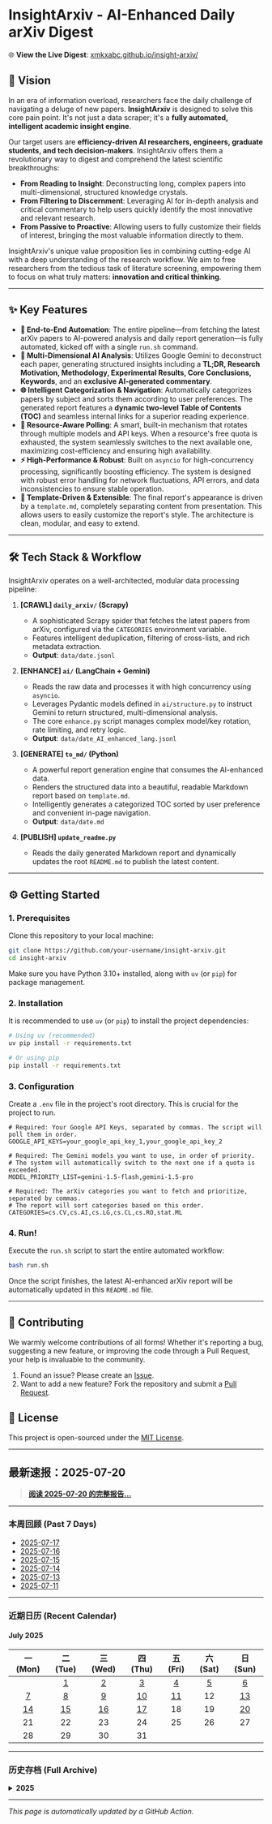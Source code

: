 # InsightArxiv - AI-Enhanced Daily arXiv Digest

🌐 **View the Live Digest**: [xmkxabc.github.io/insight-arxiv/](https://github.com/xmkxabc/InsightArxiv)

## 🚀 Vision

In an era of information overload, researchers face the daily challenge of navigating a deluge of new papers. **InsightArxiv** is designed to solve this core pain point. It's not just a data scraper; it's a **fully automated, intelligent academic insight engine**.

Our target users are **efficiency-driven AI researchers, engineers, graduate students, and tech decision-makers**. InsightArxiv offers them a revolutionary way to digest and comprehend the latest scientific breakthroughs:

*   **From Reading to Insight**: Deconstructing long, complex papers into multi-dimensional, structured knowledge crystals.
*   **From Filtering to Discernment**: Leveraging AI for in-depth analysis and critical commentary to help users quickly identify the most innovative and relevant research.
*   **From Passive to Proactive**: Allowing users to fully customize their fields of interest, bringing the most valuable information directly to them.

InsightArxiv's unique value proposition lies in combining cutting-edge AI with a deep understanding of the research workflow. We aim to free researchers from the tedious task of literature screening, empowering them to focus on what truly matters: **innovation and critical thinking**.

---

## ✨ Key Features

*   **🤖 End-to-End Automation**: The entire pipeline—from fetching the latest arXiv papers to AI-powered analysis and daily report generation—is fully automated, kicked off with a single `run.sh` command.
*   **🧠 Multi-Dimensional AI Analysis**: Utilizes Google Gemini to deconstruct each paper, generating structured insights including a **TL;DR, Research Motivation, Methodology, Experimental Results, Core Conclusions, Keywords**, and an **exclusive AI-generated commentary**.
*   **🌐 Intelligent Categorization & Navigation**: Automatically categorizes papers by subject and sorts them according to user preferences. The generated report features a **dynamic two-level Table of Contents (TOC)** and seamless internal links for a superior reading experience.
*   **🔄 Resource-Aware Polling**: A smart, built-in mechanism that rotates through multiple models and API keys. When a resource's free quota is exhausted, the system seamlessly switches to the next available one, maximizing cost-efficiency and ensuring high availability.
*   **⚡️ High-Performance & Robust**: Built on `asyncio` for high-concurrency processing, significantly boosting efficiency. The system is designed with robust error handling for network fluctuations, API errors, and data inconsistencies to ensure stable operation.
*   **🎨 Template-Driven & Extensible**: The final report's appearance is driven by a `template.md`, completely separating content from presentation. This allows users to easily customize the report's style. The architecture is clean, modular, and easy to extend.

---

## 🛠️ Tech Stack & Workflow

InsightArxiv operates on a well-architected, modular data processing pipeline:

1.  **[CRAWL] `daily_arxiv/` (Scrapy)**
    *   A sophisticated Scrapy spider that fetches the latest papers from arXiv, configured via the `CATEGORIES` environment variable.
    *   Features intelligent deduplication, filtering of cross-lists, and rich metadata extraction.
    *   **Output**: `data/date.jsonl`

2.  **[ENHANCE] `ai/` (LangChain + Gemini)**
    *   Reads the raw data and processes it with high concurrency using `asyncio`.
    *   Leverages Pydantic models defined in `ai/structure.py` to instruct Gemini to return structured, multi-dimensional analysis.
    *   The core `enhance.py` script manages complex model/key rotation, rate limiting, and retry logic.
    *   **Output**: `data/date_AI_enhanced_lang.jsonl`

3.  **[GENERATE] `to_md/` (Python)**
    *   A powerful report generation engine that consumes the AI-enhanced data.
    *   Renders the structured data into a beautiful, readable Markdown report based on `template.md`.
    *   Intelligently generates a categorized TOC sorted by user preference and convenient in-page navigation.
    *   **Output**: `data/date.md`

4.  **[PUBLISH] `update_readme.py`**
    *   Reads the daily generated Markdown report and dynamically updates the root `README.md` to publish the latest content.

---

## ⚙️ Getting Started

### 1. Prerequisites

Clone this repository to your local machine:
```bash
git clone https://github.com/your-username/insight-arxiv.git
cd insight-arxiv
```
Make sure you have Python 3.10+ installed, along with `uv` (or `pip`) for package management.

### 2. Installation

It is recommended to use `uv` (or `pip`) to install the project dependencies:
```bash
# Using uv (recommended)
uv pip install -r requirements.txt

# Or using pip
pip install -r requirements.txt
```

### 3. Configuration

Create a `.env` file in the project's root directory. This is crucial for the project to run.

```env
# Required: Your Google API Keys, separated by commas. The script will poll them in order.
GOOGLE_API_KEYS=your_google_api_key_1,your_google_api_key_2

# Required: The Gemini models you want to use, in order of priority.
# The system will automatically switch to the next one if a quota is exceeded.
MODEL_PRIORITY_LIST=gemini-1.5-flash,gemini-1.5-pro

# Required: The arXiv categories you want to fetch and prioritize, separated by commas.
# The report will sort categories based on this order.
CATEGORIES=cs.CV,cs.AI,cs.LG,cs.CL,cs.RO,stat.ML
```

### 4. Run!

Execute the `run.sh` script to start the entire automated workflow:

```bash
bash run.sh
```

Once the script finishes, the latest AI-enhanced arXiv report will be automatically updated in this `README.md` file.

---

## 🤝 Contributing

We warmly welcome contributions of all forms! Whether it's reporting a bug, suggesting a new feature, or improving the code through a Pull Request, your help is invaluable to the community.

1.  Found an issue? Please create an [Issue](https://github.com/xmkxabc/InsightArxiv/issues).
2.  Want to add a new feature? Fork the repository and submit a [Pull Request](https://github.com/xmkxabc/daae/pulls).

## 📜 License

This project is open-sourced under the [MIT License](LICENSE).

---

## **最新速报：2025-07-20**

> [**阅读 2025-07-20 的完整报告...**](./data/2025-07-20.md)

---

### **本周回顾 (Past 7 Days)**

- [2025-07-17](./data/2025-07-17.md)
- [2025-07-16](./data/2025-07-16.md)
- [2025-07-15](./data/2025-07-15.md)
- [2025-07-14](./data/2025-07-14.md)
- [2025-07-13](./data/2025-07-13.md)
- [2025-07-11](./data/2025-07-11.md)


---

### 近期日历 (Recent Calendar)

#### July 2025

| 一 (Mon) | 二 (Tue) | 三 (Wed) | 四 (Thu) | 五 (Fri) | 六 (Sat) | 日 (Sun) |
|:---:|:---:|:---:|:---:|:---:|:---:|:---:|
|   | [1](./data/2025-07-01.md) | [2](./data/2025-07-02.md) | [3](./data/2025-07-03.md) | [4](./data/2025-07-04.md) | [5](./data/2025-07-05.md) | [6](./data/2025-07-06.md) |
| [7](./data/2025-07-07.md) | [8](./data/2025-07-08.md) | [9](./data/2025-07-09.md) | [10](./data/2025-07-10.md) | [11](./data/2025-07-11.md) | 12 | [13](./data/2025-07-13.md) |
| [14](./data/2025-07-14.md) | [15](./data/2025-07-15.md) | [16](./data/2025-07-16.md) | [17](./data/2025-07-17.md) | 18 | 19 | [20](./data/2025-07-20.md) |
| 21 | 22 | 23 | 24 | 25 | 26 | 27 |
| 28 | 29 | 30 | 31 |   |   |   |


---

### **历史存档 (Full Archive)**

<details>
<summary><strong>2025</strong></summary>

<details>
<summary>June</summary>

- [2025-06-30](./data/2025-06-30.md)
- [2025-06-29](./data/2025-06-29.md)
- [2025-06-28](./data/2025-06-28.md)
- [2025-06-27](./data/2025-06-27.md)
- [2025-06-26](./data/2025-06-26.md)
- [2025-06-25](./data/2025-06-25.md)
- [2025-06-24](./data/2025-06-24.md)
- [2025-06-23](./data/2025-06-23.md)
- [2025-06-22](./data/2025-06-22.md)
- [2025-06-21](./data/2025-06-21.md)
- [2025-06-20](./data/2025-06-20.md)
- [2025-06-19](./data/2025-06-19.md)
- [2025-06-18](./data/2025-06-18.md)
- [2025-06-17](./data/2025-06-17.md)
- [2025-06-16](./data/2025-06-16.md)
- [2025-06-15](./data/2025-06-15.md)
- [2025-06-14](./data/2025-06-14.md)
- [2025-06-13](./data/2025-06-13.md)
- [2025-06-12](./data/2025-06-12.md)
- [2025-06-11](./data/2025-06-11.md)
- [2025-06-10](./data/2025-06-10.md)
- [2025-06-09](./data/2025-06-09.md)
- [2025-06-08](./data/2025-06-08.md)
- [2025-06-07](./data/2025-06-07.md)
- [2025-06-06](./data/2025-06-06.md)
- [2025-06-05](./data/2025-06-05.md)
- [2025-06-04](./data/2025-06-04.md)
- [2025-06-03](./data/2025-06-03.md)
- [2025-06-02](./data/2025-06-02.md)
- [2025-06-01](./data/2025-06-01.md)

</details>
<details>
<summary>May</summary>

- [2025-05-31](./data/2025-05-31.md)
- [2025-05-30](./data/2025-05-30.md)
- [2025-05-29](./data/2025-05-29.md)
- [2025-05-28](./data/2025-05-28.md)
- [2025-05-27](./data/2025-05-27.md)
- [2025-05-26](./data/2025-05-26.md)
- [2025-05-25](./data/2025-05-25.md)
- [2025-05-24](./data/2025-05-24.md)
- [2025-05-23](./data/2025-05-23.md)
- [2025-05-22](./data/2025-05-22.md)
- [2025-05-21](./data/2025-05-21.md)
- [2025-05-20](./data/2025-05-20.md)
- [2025-05-19](./data/2025-05-19.md)
- [2025-05-18](./data/2025-05-18.md)
- [2025-05-17](./data/2025-05-17.md)
- [2025-05-16](./data/2025-05-16.md)
- [2025-05-15](./data/2025-05-15.md)
- [2025-05-14](./data/2025-05-14.md)
- [2025-05-13](./data/2025-05-13.md)
- [2025-05-12](./data/2025-05-12.md)
- [2025-05-11](./data/2025-05-11.md)
- [2025-05-10](./data/2025-05-10.md)
- [2025-05-09](./data/2025-05-09.md)
- [2025-05-08](./data/2025-05-08.md)
- [2025-05-07](./data/2025-05-07.md)
- [2025-05-06](./data/2025-05-06.md)
- [2025-05-05](./data/2025-05-05.md)
- [2025-05-04](./data/2025-05-04.md)
- [2025-05-03](./data/2025-05-03.md)
- [2025-05-02](./data/2025-05-02.md)
- [2025-05-01](./data/2025-05-01.md)

</details>
<details>
<summary>April</summary>

- [2025-04-30](./data/2025-04-30.md)
- [2025-04-29](./data/2025-04-29.md)
- [2025-04-28](./data/2025-04-28.md)
- [2025-04-27](./data/2025-04-27.md)
- [2025-04-26](./data/2025-04-26.md)
- [2025-04-25](./data/2025-04-25.md)
- [2025-04-24](./data/2025-04-24.md)
- [2025-04-23](./data/2025-04-23.md)
- [2025-04-22](./data/2025-04-22.md)
- [2025-04-21](./data/2025-04-21.md)
- [2025-04-20](./data/2025-04-20.md)
- [2025-04-19](./data/2025-04-19.md)
- [2025-04-18](./data/2025-04-18.md)
- [2025-04-17](./data/2025-04-17.md)
- [2025-04-16](./data/2025-04-16.md)
- [2025-04-15](./data/2025-04-15.md)
- [2025-04-14](./data/2025-04-14.md)
- [2025-04-13](./data/2025-04-13.md)
- [2025-04-12](./data/2025-04-12.md)
- [2025-04-11](./data/2025-04-11.md)
- [2025-04-10](./data/2025-04-10.md)
- [2025-04-09](./data/2025-04-09.md)
- [2025-04-08](./data/2025-04-08.md)
- [2025-04-07](./data/2025-04-07.md)
- [2025-04-06](./data/2025-04-06.md)
- [2025-04-05](./data/2025-04-05.md)
- [2025-04-04](./data/2025-04-04.md)
- [2025-04-03](./data/2025-04-03.md)
- [2025-04-02](./data/2025-04-02.md)
- [2025-04-01](./data/2025-04-01.md)

</details>
<details>
<summary>March</summary>

- [2025-03-31](./data/2025-03-31.md)
- [2025-03-30](./data/2025-03-30.md)
- [2025-03-29](./data/2025-03-29.md)
- [2025-03-28](./data/2025-03-28.md)
- [2025-03-27](./data/2025-03-27.md)
- [2025-03-26](./data/2025-03-26.md)
- [2025-03-25](./data/2025-03-25.md)
- [2025-03-24](./data/2025-03-24.md)
- [2025-03-23](./data/2025-03-23.md)
- [2025-03-22](./data/2025-03-22.md)
- [2025-03-21](./data/2025-03-21.md)
- [2025-03-20](./data/2025-03-20.md)
- [2025-03-19](./data/2025-03-19.md)
- [2025-03-18](./data/2025-03-18.md)

</details>

</details>


---
*This page is automatically updated by a GitHub Action.*
